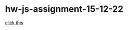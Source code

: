 # hw-js-assignment-15-12-22
[click this](https://ilkaybasboga.github.io/hw-js-assignment-15-12-22/)
